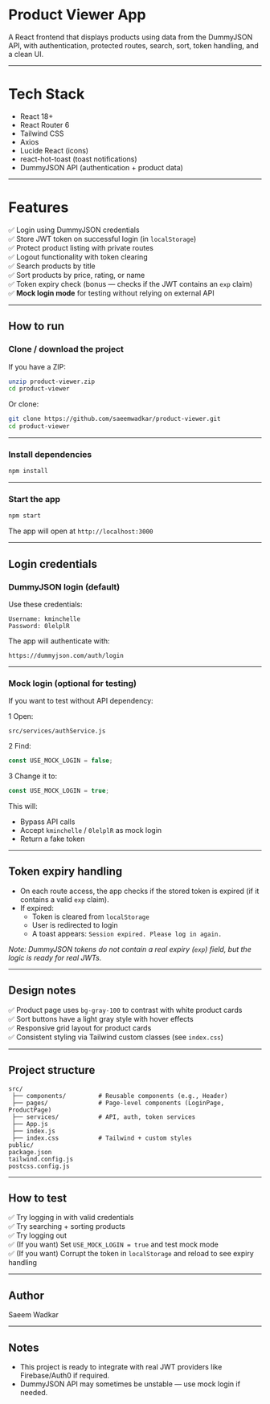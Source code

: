 
# Product Viewer App

A React frontend that displays products using data from the DummyJSON API, with authentication, protected routes, search, sort, token handling, and a clean UI.

---

# Tech Stack

- React 18+
- React Router 6
- Tailwind CSS
- Axios
- Lucide React (icons)
- react-hot-toast (toast notifications)
- DummyJSON API (authentication + product data)

---

# Features

✅ Login using DummyJSON credentials  
✅ Store JWT token on successful login (in `localStorage`)  
✅ Protect product listing with private routes  
✅ Logout functionality with token clearing  
✅ Search products by title  
✅ Sort products by price, rating, or name  
✅ Token expiry check (bonus — checks if the JWT contains an `exp` claim)  
✅ **Mock login mode** for testing without relying on external API  

---

## How to run

### Clone / download the project  
If you have a ZIP:
```bash
unzip product-viewer.zip
cd product-viewer
```
Or clone:
```bash
git clone https://github.com/saeemwadkar/product-viewer.git
cd product-viewer
```

---

### Install dependencies
```bash
npm install
```

---

### Start the app
```bash
npm start
```
The app will open at `http://localhost:3000`

---

## Login credentials

### DummyJSON login (default)
Use these credentials:
```
Username: kminchelle
Password: 0lelplR
```
 The app will authenticate with:
```
https://dummyjson.com/auth/login
```

---

### Mock login (optional for testing)

If you want to test without API dependency:

1 Open:
```
src/services/authService.js
```
2️ Find:
```javascript
const USE_MOCK_LOGIN = false;
```
3️ Change it to:
```javascript
const USE_MOCK_LOGIN = true;
```
This will:
- Bypass API calls  
- Accept `kminchelle` / `0lelplR` as mock login  
- Return a fake token  

---

## Token expiry handling

- On each route access, the app checks if the stored token is expired (if it contains a valid `exp` claim).  
- If expired:
  - Token is cleared from `localStorage`
  - User is redirected to login
  - A toast appears: `Session expired. Please log in again.`  

_Note: DummyJSON tokens do not contain a real expiry (`exp`) field, but the logic is ready for real JWTs._

---

## Design notes

✅ Product page uses `bg-gray-100` to contrast with white product cards  
✅ Sort buttons have a light gray style with hover effects  
✅ Responsive grid layout for product cards  
✅ Consistent styling via Tailwind custom classes (see `index.css`)

---

## Project structure
```
src/
 ├── components/         # Reusable components (e.g., Header)
 ├── pages/              # Page-level components (LoginPage, ProductPage)
 ├── services/           # API, auth, token services
 ├── App.js
 ├── index.js
 ├── index.css           # Tailwind + custom styles
public/
package.json
tailwind.config.js
postcss.config.js
```

---

## How to test

✅ Try logging in with valid credentials  
✅ Try searching + sorting products  
✅ Try logging out  
✅ (If you want) Set `USE_MOCK_LOGIN = true` and test mock mode  
✅ (If you want) Corrupt the token in `localStorage` and reload to see expiry handling  

---

## Author

Saeem Wadkar

---

## Notes

- This project is ready to integrate with real JWT providers like Firebase/Auth0 if required.
- DummyJSON API may sometimes be unstable — use mock login if needed.
